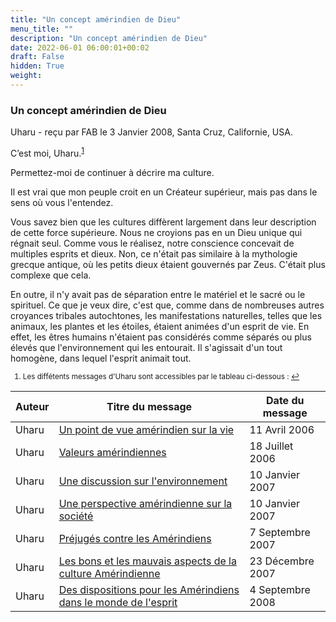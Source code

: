 ```yaml
---
title: "Un concept amérindien de Dieu"
menu_title: ""
description: "Un concept amérindien de Dieu"
date: 2022-06-01 06:00:01+00:02
draft: False
hidden: True
weight:
---
```

### Un concept amérindien de Dieu

Uharu - reçu par FAB le 3 Janvier 2008, Santa Cruz, Californie, USA.

C’est moi, Uharu.<sup id=”a1”>[1](#f1)</sup>

Permettez-moi de continuer à décrire ma culture.

Il est vrai que mon peuple croit en un Créateur supérieur, mais pas dans le sens où vous l'entendez.

Vous savez bien que les cultures diffèrent largement dans leur description de cette force supérieure. Nous ne croyions pas en un Dieu unique qui régnait seul. Comme vous le réalisez, notre conscience concevait de multiples esprits et dieux. Non, ce n'était pas similaire à la mythologie grecque antique, où les petits dieux étaient gouvernés par Zeus. C'était plus complexe que cela.

En outre, il n'y avait pas de séparation entre le matériel et le sacré ou le spirituel. Ce que je veux dire, c'est que, comme dans de nombreuses autres croyances tribales autochtones, les manifestations naturelles, telles que les animaux, les plantes et les étoiles, étaient animées d'un esprit de vie. En effet, les êtres humains n'étaient pas considérés comme séparés ou plus élevés que l'environnement qui les entourait. Il s'agissait d'un tout homogène, dans lequel l'esprit animait tout.
<small>

1. <large id=”f1”>  Les diffétents messages d'Uharu sont accessibles par le tableau ci-dessous :
[↩](#a1)

**Auteur** | **Titre du message** | **Date du message**  
---|---|---
Uharu | [Un point de vue amérindien sur la vie](/fr-contemporary-messages/fr-contemporary-messages-by-date-order/fr-contemporary-messages-2006/fr-2006-4-11-2-fab-uharu/) | 11 Avril 2006
Uharu | [Valeurs amérindiennes](/fr-contemporary-messages/fr-contemporary-messages-by-date-order/fr-contemporary-messages-2006/fr-2006-7-18-1-fab-uharu/) | 18 Juillet 2006
Uharu | [Une discussion sur l'environnement](/fr-contemporary-messages/fr-contemporary-messages-by-date-order/fr-contemporary-messages-2007/fr-2007-1-10-1-fab-uharu/) | 10 Janvier 2007
Uharu | [Une perspective amérindienne sur la société](/fr-contemporary-messages/fr-contemporary-messages-by-date-order/fr-contemporary-messages-2007/fr-2007-1-10-2-fab-uharu/) | 10 Janvier 2007
Uharu | [Préjugés contre les Amérindiens](/fr-contemporary-messages/fr-contemporary-messages-by-date-order/fr-contemporary-messages-2007/fr-2007-9-7-1-fab-uharu/) | 7 Septembre 2007
Uharu | [Les bons et les mauvais aspects de la culture Amérindienne](/fr-contemporary-messages/fr-contemporary-messages-by-date-order/fr-contemporary-messages-2007/fr-2007-12-23-1-fab-uharu/) | 23 Décembre 2007
Uharu | [Des dispositions pour les Amérindiens dans le monde de l'esprit](/fr-contemporary-messages/fr-contemporary-messages-by-date-order/fr-contemporary-messages-2008/fr-2008-9-4-2-fab-uharu/) | 4 Septembre 2008